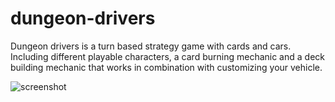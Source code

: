 # dungeon-drivers
Dungeon drivers is a turn based strategy game with cards and cars. Including different playable characters, a card burning mechanic and a deck building mechanic that works in combination with customizing your vehicle.

![screenshot](https://raw.githubusercontent.com/ernstluring/ernstluring.github.io/version1/img/dungeon-drivers-header.png)
